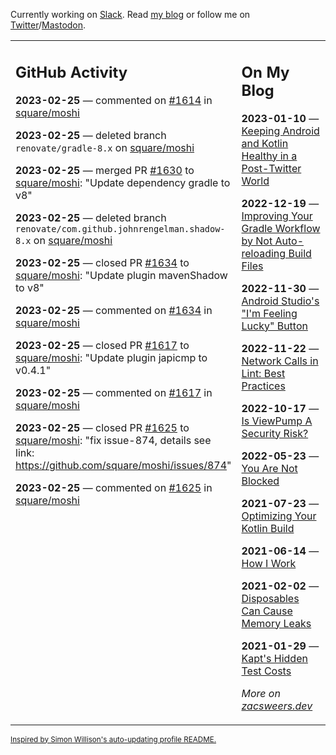 Currently working on [Slack](https://slack.com/). Read [my blog](https://zacsweers.dev/) or follow me on [Twitter](https://twitter.com/ZacSweers)/[Mastodon](https://hachyderm.io/@ZacSweers).

<table><tr><td valign="top" width="60%">

## GitHub Activity
<!-- githubActivity starts -->
**2023-02-25** — commented on [#1614](https://github.com/square/moshi/pull/1614#issuecomment-1445183448) in [square/moshi](https://github.com/square/moshi)

**2023-02-25** — deleted branch `renovate/gradle-8.x` on [square/moshi](https://github.com/square/moshi)

**2023-02-25** — merged PR [#1630](https://github.com/square/moshi/pull/1630) to [square/moshi](https://github.com/square/moshi): "Update dependency gradle to v8"

**2023-02-25** — deleted branch `renovate/com.github.johnrengelman.shadow-8.x` on [square/moshi](https://github.com/square/moshi)

**2023-02-25** — closed PR [#1634](https://github.com/square/moshi/pull/1634) to [square/moshi](https://github.com/square/moshi): "Update plugin mavenShadow to v8"

**2023-02-25** — commented on [#1634](https://github.com/square/moshi/pull/1634#issuecomment-1445176657) in [square/moshi](https://github.com/square/moshi)

**2023-02-25** — closed PR [#1617](https://github.com/square/moshi/pull/1617) to [square/moshi](https://github.com/square/moshi): "Update plugin japicmp to v0.4.1"

**2023-02-25** — commented on [#1617](https://github.com/square/moshi/pull/1617#issuecomment-1445175639) in [square/moshi](https://github.com/square/moshi)

**2023-02-25** — closed PR [#1625](https://github.com/square/moshi/pull/1625) to [square/moshi](https://github.com/square/moshi): "fix issue-874, details see link: https://github.com/square/moshi/issues/874"

**2023-02-25** — commented on [#1625](https://github.com/square/moshi/pull/1625#issuecomment-1445169544) in [square/moshi](https://github.com/square/moshi)
<!-- githubActivity ends -->
</td><td valign="top" width="40%">

## On My Blog
<!-- blog starts -->
**2023-01-10** — [Keeping Android and Kotlin Healthy in a Post-Twitter World](https://www.zacsweers.dev/keeping-android-healthy/)

**2022-12-19** — [Improving Your Gradle Workflow by Not Auto-reloading Build Files](https://www.zacsweers.dev/improving-your-workflow-by-not-auto-reloading-build-files/)

**2022-11-30** — [Android Studio's "I'm Feeling Lucky" Button](https://www.zacsweers.dev/android-studios-im-feeling-lucky-button/)

**2022-11-22** — [Network Calls in Lint: Best Practices](https://www.zacsweers.dev/network-calls-in-lint-best-practices/)

**2022-10-17** — [Is ViewPump A Security Risk?](https://www.zacsweers.dev/is-viewpump-a-security-risk/)

**2022-05-23** — [You Are Not Blocked](https://www.zacsweers.dev/you-are-not-blocked/)

**2021-07-23** — [Optimizing Your Kotlin Build](https://www.zacsweers.dev/optimizing-your-kotlin-build/)

**2021-06-14** — [How I Work](https://www.zacsweers.dev/how-i-work/)

**2021-02-02** — [Disposables Can Cause Memory Leaks](https://www.zacsweers.dev/disposables-can-cause-memory-leaks/)

**2021-01-29** — [Kapt's Hidden Test Costs](https://www.zacsweers.dev/kapts-hidden-test-costs/)
<!-- blog ends -->
_More on [zacsweers.dev](https://zacsweers.dev/)_
</td></tr></table>

<sub><a href="https://simonwillison.net/2020/Jul/10/self-updating-profile-readme/">Inspired by Simon Willison's auto-updating profile README.</a></sub>